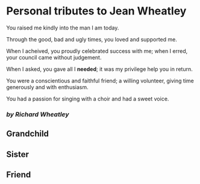 # Personal tributes to Jean Wheatley

You raised me kindly into the man I am today.

Through the good, bad and ugly times, you loved and supported me.

When I acheived, you proudly celebrated success with me; when I erred, your council came without judgement. 

When I asked, you gave all I **needed**; it was my privilege help you in return.

You were a conscientious and faithful friend; a willing volunteer, giving time generously and with enthusiasm. 

You had a passion for singing with a choir and had a sweet voice.

### *by Richard Wheatley*


## Grandchild

## Sister

## Friend
